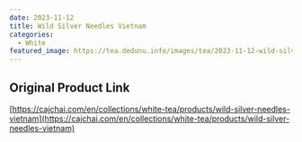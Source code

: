 ```yaml
---
date: 2023-11-12
title: Wild Silver Needles Vietnam
categories:
  - White
featured_image: https://tea.dedunu.info/images/tea/2023-11-12-wild-silver-needles-1.jpeg
---
```


## Original Product Link

[https://cajchai.com/en/collections/white-tea/products/wild-silver-needles-vietnam](https://cajchai.com/en/collections/white-tea/products/wild-silver-needles-vietnam)

